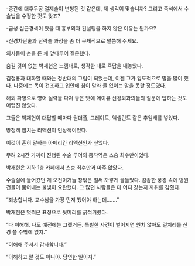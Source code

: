 -중간에 대후두공 절제술이 변형된 것 같은데, 제 생각이 맞습니까? 그리고 즉석에서 수술법을 수정한 것도 맞죠?

-급성 심근경색이 왔을 때 흉부외과 컨설팅을 하지 않은 이유는 뭔가요?

-신경차단술과 단락술 과정을 좀 더 구체적으로 말씀해 주세요.

의사들이 손을 든 채 앞다투어 질문했다.

숨길 것이 없는 박재현은 느낌대로, 생각한 대로 즉답을 내놓았다.

김철용과 대화할 때와는 정반대의 그림이 되었는데, 이젠 그가 압도적으로 말을 많이 했다. 나중에는 목이 건조하고 입안에 침이 말라 물 없이는 말을 못할 정도였다.

해외 파병으로 영어 실력을 다져 놓은 탓에 메이유 신경외과의들의 질문에 답하는 것도 어렵진 않았다.

그들은 박재현이 대답할 때마다 원더풀, 그레이트, 엑셀런트 같은 추임새를 넣었다.

방청객 뺨치는 리액션이 인상적이었다.

이것이 흔히 말하는 아메리칸 리액션인가 싶었다.

무려 2시간 가까이 진행된 수술 투어의 종착역은 스승 최수만이었다.

박재현은 지하 1층 카페에서 스승 최수만과 마주 앉았다.

수술실에 들어갔던 게 오전이거늘 창밖은 벌써 까맣게 물들었다. 캄캄한 풍경 속에 병원 건물이 뿜어내는 불빛이 요란했다. 그 많던 사람들은 다 어디 갔는지 자취를 감췄다.

“죄송합니다. 교수님을 가장 먼저 뵀어야 하는데…….”

박재현은 멋쩍은 표정으로 뒷머리를 긁적거렸다.

“다 이해해. 나도 예전에는 그랬거든. 특별한 사건이 벌어지면 원치 않아도 겉치레를 신경 쓸 수밖에 없지.”

“이해해 주셔서 감사합니다.”

“이해하고 말 것도 아니야. 당연한 일이지.”